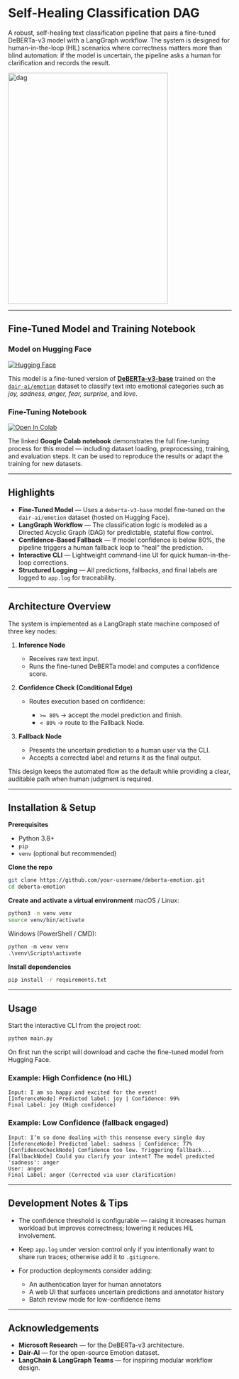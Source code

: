 # Self-Healing Classification DAG

A robust, self-healing text classification pipeline that pairs a fine-tuned DeBERTa-v3 model with a LangGraph workflow. The system is designed for human-in-the-loop (HIL) scenarios where correctness matters more than blind automation: if the model is uncertain, the pipeline asks a human for clarification and records the result.

<img width="360" height="521" alt="dag" src="https://github.com/user-attachments/assets/02421f0e-aa32-4b2d-8a07-66428fdd9a5b" />

---

## Fine-Tuned Model and Training Notebook

### Model on Hugging Face

[![Hugging Face](https://img.shields.io/badge/🤗-View%20on%20Hugging%20Face-blue.svg)](https://huggingface.co/ragunath-ravi/deberta-v3-emotion-classifier)

This model is a fine-tuned version of [**DeBERTa-v3-base**](https://huggingface.co/microsoft/deberta-v3-base) trained on the [`dair-ai/emotion`](https://huggingface.co/datasets/dair-ai/emotion) dataset to classify text into emotional categories such as *joy, sadness, anger, fear, surprise,* and *love.*

### Fine-Tuning Notebook

[![Open In Colab](https://colab.research.google.com/assets/colab-badge.svg)](https://colab.research.google.com/drive/1pWX64LDP9SHyWrr0Gy-Uwiur1SdcOPRj?usp=sharing)

The linked **Google Colab notebook** demonstrates the full fine-tuning process for this model — including dataset loading, preprocessing, training, and evaluation steps. It can be used to reproduce the results or adapt the training for new datasets.

---

## Highlights

* **Fine-Tuned Model** — Uses a `deberta-v3-base` model fine-tuned on the `dair-ai/emotion` dataset (hosted on Hugging Face).
* **LangGraph Workflow** — The classification logic is modeled as a Directed Acyclic Graph (DAG) for predictable, stateful flow control.
* **Confidence-Based Fallback** — If model confidence is below 80%, the pipeline triggers a human fallback loop to “heal” the prediction.
* **Interactive CLI** — Lightweight command-line UI for quick human-in-the-loop corrections.
* **Structured Logging** — All predictions, fallbacks, and final labels are logged to `app.log` for traceability.

---

## Architecture Overview

The system is implemented as a LangGraph state machine composed of three key nodes:

1. **Inference Node**

   * Receives raw text input.
   * Runs the fine-tuned DeBERTa model and computes a confidence score.
2. **Confidence Check (Conditional Edge)**

   * Routes execution based on confidence:

     * `>= 80%` → accept the model prediction and finish.
     * `< 80%` → route to the Fallback Node.
3. **Fallback Node**

   * Presents the uncertain prediction to a human user via the CLI.
   * Accepts a corrected label and returns it as the final output.

This design keeps the automated flow as the default while providing a clear, auditable path when human judgment is required.

---

## Installation & Setup

**Prerequisites**

* Python 3.8+
* `pip`
* `venv` (optional but recommended)

**Clone the repo**

```bash
git clone https://github.com/your-username/deberta-emotion.git
cd deberta-emotion
```

**Create and activate a virtual environment**
macOS / Linux:

```bash
python3 -m venv venv
source venv/bin/activate
```

Windows (PowerShell / CMD):

```powershell
python -m venv venv
.\venv\Scripts\activate
```

**Install dependencies**

```bash
pip install -r requirements.txt
```

---

## Usage

Start the interactive CLI from the project root:

```bash
python main.py
```

On first run the script will download and cache the fine-tuned model from Hugging Face.

### Example: High Confidence (no HIL)

```
Input: I am so happy and excited for the event!
[InferenceNode] Predicted label: joy | Confidence: 99%
Final Label: joy (High confidence)
```

### Example: Low Confidence (fallback engaged)

```
Input: I’m so done dealing with this nonsense every single day
[InferenceNode] Predicted label: sadness | Confidence: 77%
[ConfidenceCheckNode] Confidence too low. Triggering fallback...
[FallbackNode] Could you clarify your intent? The model predicted 'sadness': anger
User: anger
Final Label: anger (Corrected via user clarification)
```

---

## Development Notes & Tips

* The confidence threshold is configurable — raising it increases human workload but improves correctness; lowering it reduces HIL involvement.
* Keep `app.log` under version control only if you intentionally want to share run traces; otherwise add it to `.gitignore`.
* For production deployments consider adding:

  * An authentication layer for human annotators
  * A web UI that surfaces uncertain predictions and annotator history
  * Batch review mode for low-confidence items

---

## Acknowledgements

* **Microsoft Research** — for the DeBERTa-v3 architecture.
* **Dair-AI** — for the open-source Emotion dataset.
* **LangChain & LangGraph Teams** — for inspiring modular workflow design.

